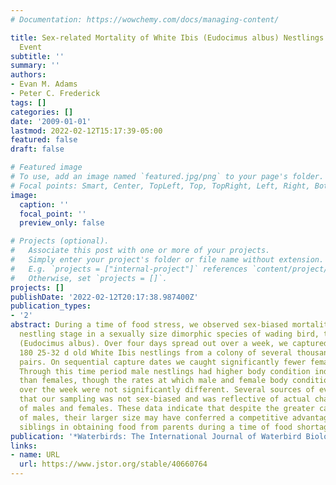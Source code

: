 ```yaml
---
# Documentation: https://wowchemy.com/docs/managing-content/

title: Sex-related Mortality of White Ibis (Eudocimus albus) Nestlings During a Starvation
  Event
subtitle: ''
summary: ''
authors:
- Evan M. Adams
- Peter C. Frederick
tags: []
categories: []
date: '2009-01-01'
lastmod: 2022-02-12T15:17:39-05:00
featured: false
draft: false

# Featured image
# To use, add an image named `featured.jpg/png` to your page's folder.
# Focal points: Smart, Center, TopLeft, Top, TopRight, Left, Right, BottomLeft, Bottom, BottomRight.
image:
  caption: ''
  focal_point: ''
  preview_only: false

# Projects (optional).
#   Associate this post with one or more of your projects.
#   Simply enter your project's folder or file name without extension.
#   E.g. `projects = ["internal-project"]` references `content/project/deep-learning/index.md`.
#   Otherwise, set `projects = []`.
projects: []
publishDate: '2022-02-12T20:17:38.987400Z'
publication_types:
- '2'
abstract: During a time of food stress, we observed sex-biased mortality during the
  nestling stage in a sexually size dimorphic species of wading bird, the White Ibis
  (Eudocimus albus). Over four days spread out over a week, we captured a total of
  180 25-32 d old White Ibis nestlings from a colony of several thousand breeding
  pairs. On sequential capture dates we caught significantly fewer females than males.
  Through this time period male nestlings had higher body condition indices (mass/tarsus)
  than females, though the rates at which male and female body condition increased
  over the week were not significantly different. Several sources of evidence suggest
  that our sampling was not sex-biased and was reflective of actual changes in abundance
  of males and females. These data indicate that despite the greater caloric requirements
  of males, their larger size may have conferred a competitive advantage over female
  siblings in obtaining food from parents during a time of food shortage.
publication: '*Waterbirds: The International Journal of Waterbird Biology*'
links:
- name: URL
  url: https://www.jstor.org/stable/40660764
---
```

